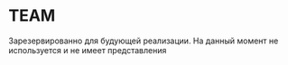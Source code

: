 # TEAM
Зарезервированно для будующей реализации. На данный момент не используется и не имеет представления